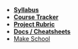 <!-- _navbar.md -->

*  **[Syllabus](README.md)**
*  **[Course Tracker](https://make.sc/trackbew2.5)**
*  **[Project Rubric](Project/MakeUtility.md)**
*  **[Docs / Cheatsheets](Docs/Home.md)**
* [Make School](https://www.makeschool.com)
